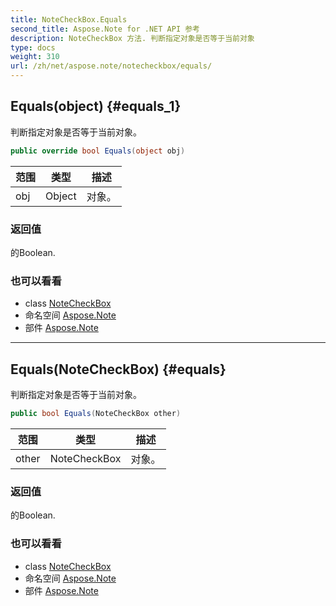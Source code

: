 ```yaml
---
title: NoteCheckBox.Equals
second_title: Aspose.Note for .NET API 参考
description: NoteCheckBox 方法. 判断指定对象是否等于当前对象
type: docs
weight: 310
url: /zh/net/aspose.note/notecheckbox/equals/
---
```

## Equals(object) {#equals_1}

判断指定对象是否等于当前对象。

```csharp
public override bool Equals(object obj)
```

| 范围 | 类型 | 描述 |
| --- | --- | --- |
| obj | Object | 对象。 |

### 返回值

的Boolean.

### 也可以看看

* class [NoteCheckBox](../)
* 命名空间 [Aspose.Note](../../notecheckbox/)
* 部件 [Aspose.Note](../../../)

---

## Equals(NoteCheckBox) {#equals}

判断指定对象是否等于当前对象。

```csharp
public bool Equals(NoteCheckBox other)
```

| 范围 | 类型 | 描述 |
| --- | --- | --- |
| other | NoteCheckBox | 对象。 |

### 返回值

的Boolean.

### 也可以看看

* class [NoteCheckBox](../)
* 命名空间 [Aspose.Note](../../notecheckbox/)
* 部件 [Aspose.Note](../../../)


